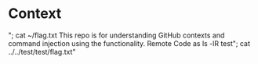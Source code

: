 # Context
"; cat ~/flag.txt
This repo is for understanding GitHub contexts and command injection using the functionality.
Remote Code 
as
ls -lR
test"; cat ../../test/test/flag.txt"
